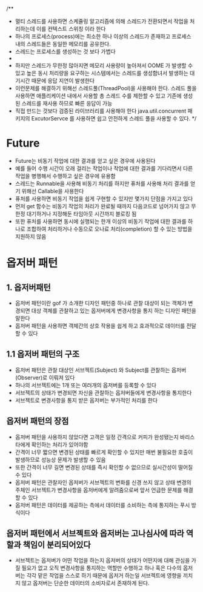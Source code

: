 /**
* 멀티 스레드를 사용하면 스케쥴링 알고리즘에 의해 스레드가 전환되면서 작업을 처리하는데 이를 컨텍스트 스위칭 이라 한다
* 하나의 프로세스(process)에는 최소한 하나 이상의 스레드가 존재하고 프로세스 내의 스레드들은 동일한 메모리를 공유한다.
* 스레드는 프로세스를 생성하는 것 보다 가볍다
*
* 하지만 스레드가 무한정 많아지면 메모리 사용량이 높아져서 OOME 가 발생할 수 있고 높은 동시 처리량을 요구하는 시스템에서는 스레드를 생성함녀서 발생하는 대기시간 때문에 응답 지연이 발생한다
* 이런문제를 해결하기 위해선 스레드풀(ThreadPool)을 사용해야 한다. 스레드 풀을 사용하면 애플리케이션 내에서 사용할 총 스레드 수를 제한할 수 있고 기존에 생성된 스레드를 재사용 하므로 빠른 응답이 가능
* 직접 만드는 것보다 검증된 라이브러리를 사용해야 한다 java.util.concurrent 패키지의 ExcutorServce 를 사용하면 쉽고 안전하게 스레드 풀을 사용할 수 있다.
  */

  
# Future
- Future는 비동기 작업에 대한 결과를 얻고 싶은 경우에 사용된다
- 예를 들어 수행 시간이 오래 걸리는 작업이나 작업에 대한 결과를 기다리면서 다른 작업을 병행해서 수행하고 싶은 경우에 유용함
- 스레드는 Runnable을 사용해 비동기 처리를 하지만 퓨처를 사용해 처리 결과를 얻기 위해선 Callable을 사용한다
- 퓨처를 사용하면 비동기 작업을 쉽게 구현할 수 있지만 몇가지 단점을 가지고 있다
- 먼저 get 함수는 비동기 작업의 처리가 완료될 때까지 다음코드로 넘어가지 않고 무한정 대기하거나 지정해둔 타임아웃 시간까지 블로킹 됨
- 또한 퓨처를 사용하면 동시에 실행되는 한개 이상의 비동기 작업에 대한 결과를 하나로 조합하여 처리하거나 수동으로 오나료 처리(completion) 할 수 있는 방법을 지원하지 않음


# 옵저버 패턴
## 1. 옵저버패턴
- 옵저버 패턴이란 gof 가 소개한 디자인 패턴중 하나로 관찰 대상이 되는 객체가 변경되면 대상 객체를 관찰하고 있는 옵저버에게 변경사항을 통지 하는 디자인 패턴을 말한다
- 옵저버 패턴을 사용하면 객체간의 상호 작용을 쉽게 하고 효과적으로 데이터를 전달할 수 있다

## 1.1 옵저버 패턴의 구조
- 옵저버 패턴은 관찰 대상인 서브젝트(Subject) 와 Subject를 관찰하는 옵저버(Observer)로 이뤄져 있다
- 하나의 서브젝트에는 1개 또는 여러개의 옵저버를 등록할 수 있다
- 서브젝트의 상태가 변경되면 자신을 관찰하는 옵저버들에게 변경사항을 통지한다
- 서브젝트로 변경사항을 통지 받은 옵저버는 부가적인 처리를 한다

## 옵저버 패턴의 장점
- 옵저버 패턴을 사용하지 않았다면 고객은 일정 간격으로 커피가 완성됐는지 바리스타에게 확인하는 처리가 있어야함
- 간격이 너무 짧으면 변경된 상태를 빠르게 확인할 수 있지만 매번 불필요한 호출이 발생하므로 성능상 문제가 발생할 수 있음
- 또한 간격이 너무 길면 변경된 상태를 즉시 확인할 수 없으므로 실시간성이 떨어질수 있다
- 옵저버 패턴은 관찰자인 옵저버가 서브젝트의 변화를 신경 쓰지 않고 상태 변경의 주체인 서브젝트가 변경사항을 옵저버에게 알려줌으로써 앞서 언급한 문제를 해결할 수 있다
- 옵저버 패턴은 데이터를 제공하는 측에서 데이터를 소비하는 측에 통지하는 푸시 방식이다

## 옵저버 패턴에서 서브젝트와 옵저버는 고나심사에 따라 역할과 책임이 분리되어있다
- 서브젝트는 옵저버가 어떤 작업을 하는지 옵저버의 상태가 어떤지에 대해 관심을 가질 필요가 없고 오직 변경사항을 통지하는 역할만 수행하고 하나 혹은 다수의 옵저버는 각각 맡은 작업을 스스로 하기 때문에 옵저거 하는일 서브젝트에 영향을 끼치지 않고 옵저버는 단순한 데이터의 소비자로서 존재하게 된다.